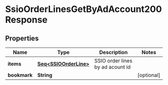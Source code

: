

# SsioOrderLinesGetByAdAccount200Response


## Properties

Name | Type | Description | Notes
------------ | ------------- | ------------- | -------------
**items** | [**Seq&lt;SSIOOrderLine&gt;**](SSIOOrderLine.md) | SSIO order lines by ad acount id | 
**bookmark** | **String** |  |  [optional]



